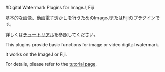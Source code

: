 #Digital Watermark Plugins for ImageJ, Fiji

基本的な画像、動画電子透かしを行うためのImageJまたはFijiのプラグインです。

詳しくは[チュートリアル](/tutorial/Japanese.md)を参照してください。

This plugins provide basic functions for image or video digital watermark.

It works on the ImageJ or Fiji.

For details, please refer to the [tutorial page](/tutorial/English.md).


